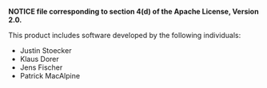 **NOTICE file corresponding to section 4(d) of the Apache License, Version 2.0.**                                                

This product includes software developed by the following individuals:
- Justin Stoecker
- Klaus Dorer
- Jens Fischer
- Patrick MacAlpine
